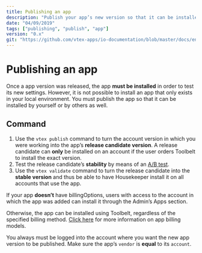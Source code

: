 ```yaml
---
title: Publishing an app
description: "Publish your app’s new version so that it can be installed and tested by other users."
date: "04/09/2019"
tags: ["publishing", "publish", "app"]
version: "0.x"
git: "https://github.com/vtex-apps/io-documentation/blob/master/docs/en/Recipes/store/publishing-an-app.md"
---
```


# Publishing an app

Once a app version was released, the app **must be installed** in order to test its new settings. However, it is not possible to install an app that only exists in your local environment. You must publish the app so that it can be installed by yourself or by others as well.

## Command

1. Use the `vtex publish` command to turn the account version in which you were working into the app’s **release candidate version**. A release candidate can **only** be installed on an account if the user orders Toolbelt to install the exact version.
2. Test the release candidate’s **stability** by means of an [A/B test](https://vtex.io/docs/recipes/store/running-native-ab-testing).
3. Use the `vtex validate` command to turn the release candidate into the **stable version** and thus be able to have Housekeeper install it on all accounts that use the app.

If your app **doesn’t** have billingOptions, users with access to the account in which the app was added can install it through the Admin’s Apps section.

Otherwise, the app can be installed using Toolbelt, regardless of the specified billing method. [Click here](http://help.vtex.com/en/tutorial/app-pricing-models--2ZKBKxLe08Q6seA6sCi6o2) for more information on app billing models.

<div class=“alert alert-warning”>
You always must be logged into the account where you want the new app version to be published. Make sure the app’s <code>vendor</code> is <b>equal</b> to its <code>account</code>.
</div>
